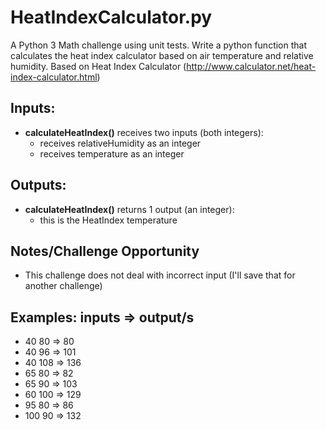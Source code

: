 # HeatIndexCalculator.py
A Python 3 Math challenge using unit tests. Write a python function that calculates the heat index calculator based on air temperature and relative humidity. Based on Heat Index Calculator (http://www.calculator.net/heat-index-calculator.html)

**Inputs:**
----------
* **calculateHeatIndex()** receives two inputs (both integers):
  * receives relativeHumidity as an integer
  * receives temperature as an integer

**Outputs:**
------------
* **calculateHeatIndex()** returns 1 output (an integer):
    * this is the HeatIndex temperature

**Notes/Challenge Opportunity**
-------------
* This challenge does not deal with incorrect input (I'll save that for another challenge)

**Examples:**
inputs => output/s
--------------------------------
* 40 80 => 80
* 40 96 => 101
* 40 108 => 136
* 65 80 => 82
* 65 90 => 103
* 60 100 => 129
* 95 80 => 86
* 100 90 => 132
